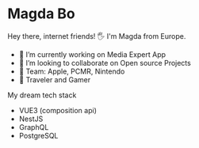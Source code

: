 # Magda Bo
Hey there, internet friends! 🖐️ I'm Magda from Europe. 

- 🔭 I’m currently working on Media Expert App 
- 👯 I’m looking to collaborate on Open source Projects
- 💪 Team: Apple, PCMR, Nintendo
- 🤔 Traveler and Gamer

My dream tech stack
- VUE3 (composition api)
- NestJS
- GraphQL
- PostgreSQL
